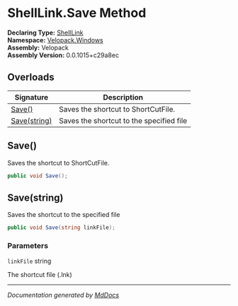 ﻿<!--  
  <auto-generated>   
    The contents of this file were generated by a tool.  
    Changes to this file may be list if the file is regenerated  
  </auto-generated>   
-->

# ShellLink.Save Method

**Declaring Type:** [ShellLink](../index.md)  
**Namespace:** [Velopack.Windows](../../index.md)  
**Assembly:** Velopack  
**Assembly Version:** 0.0.1015+c29a8ec

## Overloads

| Signature                   | Description                              |
| --------------------------- | ---------------------------------------- |
| [Save()](#save)             | Saves the shortcut to ShortCutFile.      |
| [Save(string)](#savestring) | Saves the shortcut to the specified file |

## Save()

Saves the shortcut to ShortCutFile.

```csharp
public void Save();
```

## Save(string)

Saves the shortcut to the specified file

```csharp
public void Save(string linkFile);
```

### Parameters

`linkFile`  string

The shortcut file (.lnk)

___

*Documentation generated by [MdDocs](https://github.com/ap0llo/mddocs)*
